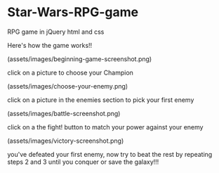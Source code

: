 # Star-Wars-RPG-game
RPG game in jQuery html and css

Here's how the game works!!

(assets/images/beginning-game-screenshot.png)


click on a picture to choose your Champion

(assets/images/choose-your-enemy.png)


click on a picture in the enemies section to pick your first enemy

(assets/images/battle-screenshot.png)


click on a the fight! button to match your power against your enemy

(assets/images/victory-screenshot.png)


you've defeated your first enemy, now try to beat the rest by repeating steps 2 and 3 until you conquer or save the galaxy!!!
